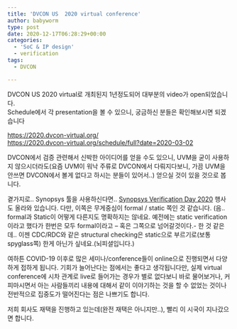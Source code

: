 ```yaml
---
title: 'DVCON US  2020 virtual conference'
author: babyworm
type: post
date: 2020-12-17T06:28:29+00:00
categories:
  - 'SoC & IP design'
  - verification
tags:
  - DVCON

---
```

DVCON US 2020 virtual로 개최된지 1년정도되어 대부분의 video가 open되었습니다.<br>
Schedule에서 각 presentation을 볼 수 있으니, 궁금하신 분들은 확인해보시면 되겠습니다 

<https://2020.dvcon-virtual.org/><br>
<https://2020.dvcon-virtual.org/schedule/full?date=2020-03-02>

DVCON에서 검증 관련해서 신박한 아이디어를 얻을 수도 있으니, UVM을 굳이 사용하지 않으시더라도(요즘 UVM이 워낙 주류로 DVCON에서 다뤄지다보니, 가끔 UVM을 안쓰면 DVCON에서 볼게 없다고 하시는 분들이 있어서..) 얻으실 것이 있을 것으로 봅니다. 

곁가지로.. Synopsys 툴을 사용하신다면.. <a rel="noreferrer noopener" href="https://onlinexperiences.com/scripts/Server.nxp?LASCmd=L:0&AI=1&ShowKey=110449&LoginType=0&InitialDisplay=1&ClientBrowser=0&DisplayItem=NULL&LangLocaleID=0&SSO=1&RFR=https://onlinexperiences.com/Launch/Event.htm?ShowKey=110449&RandomValue=1607392377698&mkt_tok=eyJpIjoiWXpRMU1qWXdOMlpqTkRWaSIsInQiOiJRaHlDZktqYnpTSE9ZUW43VzlyVnRZaFFtQ2pNMXIycGhPTHJ6R1VoeG94dUhBRWtKY1lPbGNpQ0JRRkJ3eGpWaGJMeW1xZFJpWnI3MkgyK2p3SDR2Zyt0bUNIMGhQNkVnT3NwcUhzTG1kMlVHb1ZFNzRnTnhuQ3krT1UySUlyaSJ9" target="_blank">Synopsys Verification Day 2020</a> 행사도 올라와 있습니다. 다만, 이쪽은 무게중심이 formal / static 쪽인 것 같습니다. (음.. formal과 Static이 어떻게 다른지도 명확하지는 않네요. 예전에는 static verification이라고 했다가 한번은 모두 formal이라고 – 혹은 그쪽으로 넘어갈것이다.- 한 것 같은데.. 이젠 CDC/RDC와 같은 structural checking은 static으로 부르기로(보통 spyglass쪽) 한게 아닌가 싶네요.(뇌피셜입니다.) 

여하튼 COVID-19 이후로 많은 세미나/conference들이 online으로 진행되면서 다양하게 접하게 됩니다. 기회가 늘어난다는 점에서는 좋다고 생각됩니다만, 실제 virtual conference에 시차 관계로 live로 들어가는 경우가 별로 없다보니 바로 물어보거나, 커피마시면서 아는 사람들끼리 내용에 대해서 같이 이야기하는 것을 할 수 없었는 것이나 전반적으로 집중도가 떨어진다는 점은 나쁘기도 합니다. 

저희 회사도 재택을 진행하고 있는데(완전 재택은 아니지만..), 빨리 이 시국이 지나갔으면 합니다.